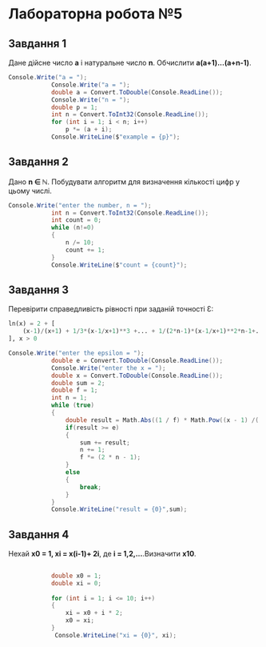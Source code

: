 # Лабораторна робота №5
## Завдання 1
Дане дійсне число __a__ і натуральне число __n__. Обчислити __a(a+1)...(a+n-1)__.
```cs
Console.Write("a = ");
            Console.Write("a = ");
            double a = Convert.ToDouble(Console.ReadLine());
            Console.Write("n = ");
            double p = 1;
            int n = Convert.ToInt32(Console.ReadLine());
            for (int i = 1; i < n; i++)
                p *= (a + i);
            Console.WriteLine($"example = {p}");
```
## Завдання 2
Дано __n ∈ ℕ__. Побудувати алгоритм для визначення кількості цифр у цьому числі.
```cs
Console.Write("enter the number, n = ");
            int n = Convert.ToInt32(Console.ReadLine());
            int count = 0;
            while (n!=0)
            {
                n /= 10;
                count += 1;
            }
            Console.WriteLine($"count = {count}");
```
## Завдання 3
Перевірити справедливість рівності при заданій точності  Ɛ:
```py
ln(x) = 2 + [
    (x-1)/(x+1) + 1/3*(x-1/x+1)**3 +... + 1/(2*n-1)*(x-1/x+1)**2*n-1+..
], x > 0
```
```cs
Console.Write("enter the epsilon = ");
            double e = Convert.ToDouble(Console.ReadLine());
            Console.Write("enter the x = ");
            double x = Convert.ToDouble(Console.ReadLine());
            double sum = 2;
            double f = 1;
            int n = 1;
            while (true)
            {
                double result = Math.Abs((1 / f) * Math.Pow((x - 1) /( x + 1) ,(2 * n - 1)));
                if(result >= e)
                {
                    sum += result;
                    n += 1;
                    f *= (2 * n - 1);
                }
                else
                {
                    break;
                }
            }
            Console.WriteLine("result = {0}",sum);
```
## Завдання 4
Нехай __х0 = 1, хі = х(і-1)+ 2і__, де __і = 1,2,...__.Визначити __х10__.
```cs
     
            double x0 = 1;
            double xi = 0;
            
            for (int i = 1; i <= 10; i++)
            { 
                xi = x0 + i * 2;
                x0 = xi;
            }
             Console.WriteLine("xi = {0}", xi);
```
